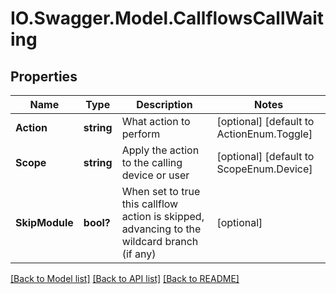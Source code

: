 # IO.Swagger.Model.CallflowsCallWaiting
## Properties

Name | Type | Description | Notes
------------ | ------------- | ------------- | -------------
**Action** | **string** | What action to perform | [optional] [default to ActionEnum.Toggle]
**Scope** | **string** | Apply the action to the calling device or user | [optional] [default to ScopeEnum.Device]
**SkipModule** | **bool?** | When set to true this callflow action is skipped, advancing to the wildcard branch (if any) | [optional] 

[[Back to Model list]](../README.md#documentation-for-models) [[Back to API list]](../README.md#documentation-for-api-endpoints) [[Back to README]](../README.md)

